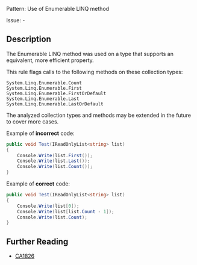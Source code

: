 Pattern: Use of Enumerable LINQ method

Issue: -

## Description

The Enumerable LINQ method was used on a type that supports an equivalent, more efficient property.

This rule flags calls to the following methods on these collection types:

    System.Linq.Enumerable.Count
    System.Linq.Enumerable.First
    System.Linq.Enumerable.FirstOrDefault
    System.Linq.Enumerable.Last
    System.Linq.Enumerable.LastOrDefault

The analyzed collection types and methods may be extended in the future to cover more cases.

Example of **incorrect** code:

```cs
public void Test(IReadOnlyList<string> list)
{
	Console.Write(list.First());
	Console.Write(list.Last());
	Console.Write(list.Count());
}
```

Example of **correct** code:

```cs
public void Test(IReadOnlyList<string> list)
{
	Console.Write(list[0]);
	Console.Write(list[list.Count - 1]);
	Console.Write(list.Count);
}
```

## Further Reading

* [CA1826](https://learn.microsoft.com/en-us/dotnet/fundamentals/code-analysis/quality-rules/ca1826)
